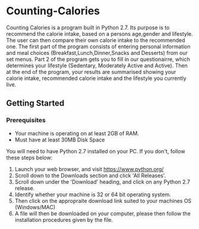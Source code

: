 # Counting-Calories
Counting Calories is a program built in Python 2.7. Its purpose is to recommend the calorie intake, based on a persons age,gender and lifestyle. The user can then compare their own calorie intake to the recommended one. The first part of the program consists of entering personal information and meal choices (Breakfast,Lunch,Dinner,Snacks and Desserts) from our set menus. Part 2 of the program gets you to fill in our questionairre, which determines your lifestyle (Sedentary, Moderately Active and Active). Then at the end of the program, your results are summarised showing your calorie intake, recommended calorie intake and the lifestyle you currently live.
  
## Getting Started

### Prerequisites
- Your machine is operating on at least 2GB of RAM.
- Must have at least 30MB Disk Space

You will need to have Python 2.7 installed on your PC. If you don't, follow these steps below:

  1. Launch your web browser, and visit https://www.python.org/ 
  2. Scroll down to the Downloads section and click 'All Releases'.
  3. Scroll down under the 'Download' heading, and click on any Python 2.7 release.
  4. Identify whether your machine is 32 or 64 bit operating system.
  5. Then click on the appropraite download link suited to your machines OS (Windows/MAC) 
  6. A file will then be downloaded on your computer, please then follow the installation procedures given by the file.
  
